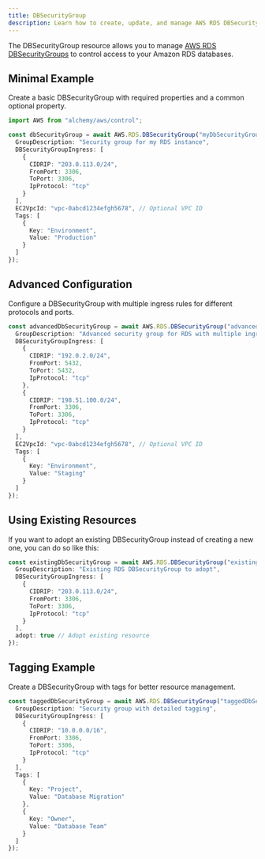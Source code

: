 ```yaml
---
title: DBSecurityGroup
description: Learn how to create, update, and manage AWS RDS DBSecurityGroups using Alchemy Cloud Control.
---
```


The DBSecurityGroup resource allows you to manage [AWS RDS DBSecurityGroups](https://docs.aws.amazon.com/rds/latest/userguide/) to control access to your Amazon RDS databases.

## Minimal Example

Create a basic DBSecurityGroup with required properties and a common optional property.

```ts
import AWS from "alchemy/aws/control";

const dbSecurityGroup = await AWS.RDS.DBSecurityGroup("myDbSecurityGroup", {
  GroupDescription: "Security group for my RDS instance",
  DBSecurityGroupIngress: [
    {
      CIDRIP: "203.0.113.0/24",
      FromPort: 3306,
      ToPort: 3306,
      IpProtocol: "tcp"
    }
  ],
  EC2VpcId: "vpc-0abcd1234efgh5678", // Optional VPC ID
  Tags: [
    {
      Key: "Environment",
      Value: "Production"
    }
  ]
});
```

## Advanced Configuration

Configure a DBSecurityGroup with multiple ingress rules for different protocols and ports.

```ts
const advancedDbSecurityGroup = await AWS.RDS.DBSecurityGroup("advancedDbSecurityGroup", {
  GroupDescription: "Advanced security group for RDS with multiple ingress rules",
  DBSecurityGroupIngress: [
    {
      CIDRIP: "192.0.2.0/24",
      FromPort: 5432,
      ToPort: 5432,
      IpProtocol: "tcp"
    },
    {
      CIDRIP: "198.51.100.0/24",
      FromPort: 3306,
      ToPort: 3306,
      IpProtocol: "tcp"
    }
  ],
  EC2VpcId: "vpc-0abcd1234efgh5678", // Optional VPC ID
  Tags: [
    {
      Key: "Environment",
      Value: "Staging"
    }
  ]
});
```

## Using Existing Resources

If you want to adopt an existing DBSecurityGroup instead of creating a new one, you can do so like this:

```ts
const existingDbSecurityGroup = await AWS.RDS.DBSecurityGroup("existingDbSecurityGroup", {
  GroupDescription: "Existing RDS DBSecurityGroup to adopt",
  DBSecurityGroupIngress: [
    {
      CIDRIP: "203.0.113.0/24",
      FromPort: 3306,
      ToPort: 3306,
      IpProtocol: "tcp"
    }
  ],
  adopt: true // Adopt existing resource
});
```

## Tagging Example

Create a DBSecurityGroup with tags for better resource management.

```ts
const taggedDbSecurityGroup = await AWS.RDS.DBSecurityGroup("taggedDbSecurityGroup", {
  GroupDescription: "Security group with detailed tagging",
  DBSecurityGroupIngress: [
    {
      CIDRIP: "10.0.0.0/16",
      FromPort: 3306,
      ToPort: 3306,
      IpProtocol: "tcp"
    }
  ],
  Tags: [
    {
      Key: "Project",
      Value: "Database Migration"
    },
    {
      Key: "Owner",
      Value: "Database Team"
    }
  ]
});
```